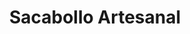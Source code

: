 ---
title: "Sacabollo Artesanal"
url: /ciudad-autonoma-de-buenos-aires/sacabollo-artesanal/
shop: reparación de automóviles
---